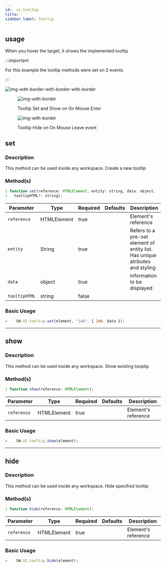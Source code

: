 ```yaml
---
id:  ui-tooltip
title: ' '
sidebar_label: Tooltip
---
```

## usage
When you hover the target, it shows the implemented tooltip

<!-- ![img-with-border](/img/responses/tooltip_usage.png) -->

:::important

For this example the tooltip methods were set on 2 events 

:::


![img-with-border-with-border-with-border](/img/responses/tooltip-usage-documentation.png)

<figure>

![img-with-border](/img/responses/tooltip_set_show_usage.png)
<figcaption>Tooltip Set and Show on On Mouse Enter</figcaption>
</figure>


<figure>

![img-with-border](/img/responses/tooltip_hide_usage.png)
<figcaption>Tooltip Hide on On Mouse Leave event</figcaption>
</figure>

## set

<h3>Description</h3>

This method can be used inside any workspace. Create a new tooltip
<h3>Method(s)</h3>

```js {3}
1 function set(reference: HTMLElement, entity: string, data: object, 
2   tooltipHTML?: string);
```
<table className="custom-table">
    <thead>
        <tr>
            <th>Parameter</th>
            <th>Type</th>
            <th>Required</th>
            <th>Defaults</th>
            <th>Description</th>
        </tr>
    </thead>
    <tbody>
        <tr className="selected">
            <td><code>reference</code></td>
            <td>HTMLElement</td>
            <td>true</td>
            <td></td>
            <td>Element's reference</td>
        </tr>
        <tr className="selected">
            <td><code>entity</code></td>
            <td>String</td>
            <td>true</td>
            <td></td>
            <td>Refers to a pre-set element of entity list. Has unique atributes and styling</td>
        </tr>
        <tr className="selected">
            <td><code>data</code></td>
            <td>object</td>
            <td>true</td>
            <td></td>
            <td>Information to be displayed</td>
        </tr>
        <tr className="selected">
            <td><code>tooltipHTML</code></td>
            <td>string</td>
            <td>false</td>
            <td></td>
            <td></td>
        </tr>
    </tbody>
</table>

<h3>Basic Usage</h3>

```javascript 
>    SW.UI.tooltip.set(element, "job", { Job: data });
```

---

## show

<h3>Description</h3>

This method can be used inside any workspace. Show existing tooptip
<h3>Method(s)</h3>

```js {3}
1 function show(reference: HTMLElement);
```
<table className="custom-table">
    <thead>
        <tr>
            <th>Parameter</th>
            <th>Type</th>
            <th>Required</th>
            <th>Defaults</th>
            <th>Description</th>
        </tr>
    </thead>
    <tbody>
        <tr className="selected">
            <td><code>reference</code></td>
            <td>HTMLElement</td>
            <td>true</td>
            <td></td>
            <td>Element's reference</td>
        </tr>
    </tbody>
</table>

<h3>Basic Usage</h3>

```javascript 
>    SW.UI.tooltip.show(element);
```

---

## hide

<h3>Description</h3>

This method can be used inside any workspace. Hide specified tooltip
<h3>Method(s)</h3>

```js {3}
1 function hide(reference: HTMLElement);
```
<table className="custom-table">
    <thead>
        <tr>
            <th>Parameter</th>
            <th>Type</th>
            <th>Required</th>
            <th>Defaults</th>
            <th>Description</th>
        </tr>
    </thead>
    <tbody>
        <tr className="selected">
            <td><code>reference</code></td>
            <td>HTMLElement</td>
            <td>true</td>
            <td></td>
            <td>Element's reference</td>
        </tr>
    </tbody>
</table>

<h3>Basic Usage</h3>

```javascript 
>    SW.UI.tooltip.hide(element);
```